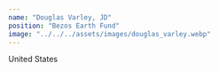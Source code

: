 ```yaml
---
name: "Douglas Varley, JD"
position: "Bezos Earth Fund"
image: "../../../assets/images/douglas_varley.webp"
---
```


United States
